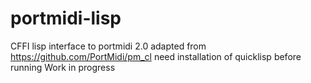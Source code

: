 # portmidi-lisp
CFFI lisp interface to portmidi 2.0 
adapted from https://github.com/PortMidi/pm_cl
need installation of quicklisp before running
Work in progress
